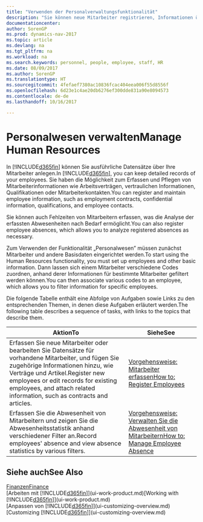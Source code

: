 ```yaml
---
title: "Verwenden der Personalverwaltungsfunktionalität"
description: "Sie können neue Mitarbeiter registrieren, Informationen über bestehende Mitarbeiter bearbeiten und Fehlzeiten aufzeichnen und analysieren."
documentationcenter: 
author: SorenGP
ms.prod: dynamics-nav-2017
ms.topic: article
ms.devlang: na
ms.tgt_pltfrm: na
ms.workload: na
ms.search.keywords: personnel, people, employee, staff, HR
ms.date: 08/09/2017
ms.author: SorenGP
ms.translationtype: HT
ms.sourcegitcommit: 4fefaef7380ac10836fcac404eea006f55d8556f
ms.openlocfilehash: 6d23e1c4ae20db6276ef300dde831a90e8094573
ms.contentlocale: de-de
ms.lasthandoff: 10/16/2017

---
```

# <a name="manage-human-resources"></a><span data-ttu-id="1a13e-103">Personalwesen verwalten</span><span class="sxs-lookup"><span data-stu-id="1a13e-103">Manage Human Resources</span></span>
<span data-ttu-id="1a13e-104">In [!INCLUDE[d365fin](includes/d365fin_md.md)] können Sie ausführliche Datensätze über Ihre Mitarbeiter anlegen.</span><span class="sxs-lookup"><span data-stu-id="1a13e-104">In [!INCLUDE[d365fin](includes/d365fin_md.md)], you can keep detailed records of your employees.</span></span> <span data-ttu-id="1a13e-105">Sie haben die Möglichkeit zum Erfassen und Pflegen von Mitarbeiterinformationen wie Arbeitsverträgen, vertraulichen Informationen, Qualifikationen oder Mitarbeiterkontakten.</span><span class="sxs-lookup"><span data-stu-id="1a13e-105">You can register and maintain employee information, such as employment contracts, confidential information, qualifications, and employee contacts.</span></span>

<span data-ttu-id="1a13e-106">Sie können auch Fehlzeiten von Mitarbeitern erfassen, was die Analyse der erfassten Abwesenheiten nach Bedarf ermöglicht.</span><span class="sxs-lookup"><span data-stu-id="1a13e-106">You can also register employee absences, which allows you to analyze registered absences as necessary.</span></span>

<span data-ttu-id="1a13e-107">Zum Verwenden der Funktionalität „Personalwesen” müssen zunächst Mitarbeiter und andere Basisdaten eingerichtet werden.</span><span class="sxs-lookup"><span data-stu-id="1a13e-107">To start using the Human Resources functionality, you must set up employees and other basic information.</span></span> <span data-ttu-id="1a13e-108">Dann lassen sich einem Mitarbeiter verschiedene Codes zuordnen, anhand derer Informationen für bestimmte Mitarbeiter gefiltert werden können.</span><span class="sxs-lookup"><span data-stu-id="1a13e-108">You can then associate various codes to an employee, which allows you to filter information for specific employees.</span></span>

<span data-ttu-id="1a13e-109">Die folgende Tabelle enthält eine Abfolge von Aufgaben sowie Links zu den entsprechenden Themen, in denen diese Aufgaben erläutert werden.</span><span class="sxs-lookup"><span data-stu-id="1a13e-109">The following table describes a sequence of tasks, with links to the topics that describe them.</span></span>

| <span data-ttu-id="1a13e-110">Aktion</span><span class="sxs-lookup"><span data-stu-id="1a13e-110">To</span></span> | <span data-ttu-id="1a13e-111">Siehe</span><span class="sxs-lookup"><span data-stu-id="1a13e-111">See</span></span> |
| --- | --- |
| <span data-ttu-id="1a13e-112">Erfassen Sie neue Mitarbeiter oder bearbeiten Sie Datensätze für vorhandene Mitarbeiter, und fügen Sie zugehörige Informationen hinzu, wie Verträge und Artikel.</span><span class="sxs-lookup"><span data-stu-id="1a13e-112">Register new employees or edit records for existing employees, and attach related information, such as contracts and articles.</span></span> |[<span data-ttu-id="1a13e-113">Vorgehensweise: Mitarbeiter erfassen</span><span class="sxs-lookup"><span data-stu-id="1a13e-113">How to: Register Employees</span></span>](hr-how-register-employees.md) |
| <span data-ttu-id="1a13e-114">Erfassen Sie die Abwesenheit von Mitarbeitern und zeigen Sie die Abwesenheitsstatistik anhand verschiedener Filter an.</span><span class="sxs-lookup"><span data-stu-id="1a13e-114">Record employees' absence and view absence statistics by various filters.</span></span> |[<span data-ttu-id="1a13e-115">Vorgehensweise: Verwalten Sie die Abwesenheit von Mitarbeitern</span><span class="sxs-lookup"><span data-stu-id="1a13e-115">How to: Manage Employee Absence</span></span>](hr-how-manage-absence.md) |

## <a name="see-also"></a><span data-ttu-id="1a13e-116">Siehe auch</span><span class="sxs-lookup"><span data-stu-id="1a13e-116">See Also</span></span>
[<span data-ttu-id="1a13e-117">Finanzen</span><span class="sxs-lookup"><span data-stu-id="1a13e-117">Finance</span></span>](finance.md)  
<span data-ttu-id="1a13e-118">[Arbeiten mit [!INCLUDE[d365fin](includes/d365fin_md.md)]](ui-work-product.md)</span><span class="sxs-lookup"><span data-stu-id="1a13e-118">[Working with [!INCLUDE[d365fin](includes/d365fin_md.md)]](ui-work-product.md)</span></span>  
<span data-ttu-id="1a13e-119">[Anpassen von [!INCLUDE[d365fin](includes/d365fin_md.md)]](ui-customizing-overview.md)</span><span class="sxs-lookup"><span data-stu-id="1a13e-119">[Customizing [!INCLUDE[d365fin](includes/d365fin_md.md)]](ui-customizing-overview.md)</span></span>        

